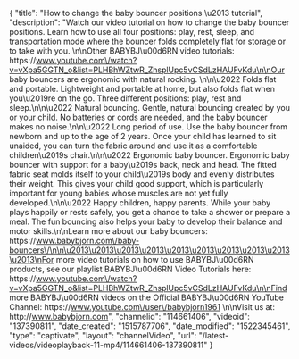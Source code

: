 {
    "title": "How to change the baby bouncer positions \u2013 tutorial",
    "description": "Watch our video tutorial on how to change the baby bouncer positions. Learn how to use all four positions: play, rest, sleep, and transportation mode where the bouncer folds completely flat for storage or to take with you. \n\nOther BABYBJ\u00d6RN video tutorials: https:\/\/www.youtube.com\/watch?v=vXpa5GGTN_o&list=PLHBhWZtwR_ZhsplUpc5vCSdLzHAUFvKdu\n\nOur baby bouncers are ergonomic with natural rocking. \n\n\u2022 Folds flat and portable. Lightweight and portable at home, but also folds flat when you\u2019re on the go. Three different positions: play, rest and sleep.\n\n\u2022 Natural bouncing. Gentle, natural bouncing created by you or your child. No batteries or cords are needed, and the baby bouncer makes no noise.\n\n\u2022 Long period of use. Use the baby bouncer from newborn and up to the age of 2 years. Once your child has learned to sit unaided, you can turn the fabric around and use it as a comfortable children\u2019s chair.\n\n\u2022 Ergonomic baby bouncer. Ergonomic baby bouncer with support for a baby\u2019s back, neck and head. The fitted fabric seat molds itself to your child\u2019s body and evenly distributes their weight. This gives your child good support, which is particularly important for young babies whose muscles are not yet fully developed.\n\n\u2022 Happy children, happy parents. While your baby plays happily or rests safely, you get a chance to take a shower or prepare a meal. The fun bouncing also helps your baby to develop their balance and motor skills.\n\nLearn more about our baby bouncers: https:\/\/www.babybjorn.com\/baby-bouncers\/\n\n\u2013\u2013\u2013\u2013\u2013\u2013\u2013\u2013\u2013\u2013\nFor more video tutorials on how to use BABYBJ\u00d6RN products, see our playlist BABYBJ\u00d6RN Video Tutorials here: https:\/\/www.youtube.com\/watch?v=vXpa5GGTN_o&list=PLHBhWZtwR_ZhsplUpc5vCSdLzHAUFvKdu\n\nFind more BABYBJ\u00d6RN videos on the Official BABYBJ\u00d6RN YouTube Channel: https:\/\/www.youtube.com\/user\/babybjorn1961 \n\nVisit us at: http:\/\/www.babybjorn.com",
    "channelid": "114661406",
    "videoid": "137390811",
    "date_created": "1515787706",
    "date_modified": "1522345461",
    "type": "captivate",
    "layout": "channelVideo",
    "url": "\/latest-videos\/videoplayback-11-mp4\/114661406-137390811"
}